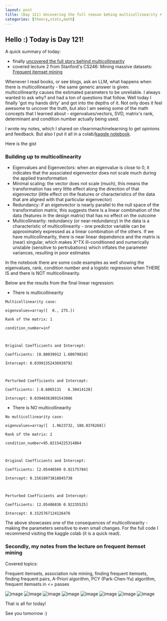 ```yaml
---
layout: post
title: (Day 121) Uncovering the full reason behing multicollinearity + Frequent itemset mining lecture
categories: [theory,stats,math]
---
```


## Hello :) Today is Day 121!
A quick summary of today:
* finally [uncovered the full story behind multicollinearity](https://www.kaggle.com/code/divakaivan12/the-full-story-behind-multicollinearity)
* covered lecture 2 from Stanford's CS246: Mining massive datasets: [Frequent itemset mining](https://youtu.be/2NyZmnuIicw?list=PLoCMsyE1cvdVnCgHk43vRy7PVTVWJ6WVR)

Whenever I read books, or see blogs, ask an LLM, what happens when there is multicollinearity - the same generic answer is given: multicollinearity causes the estimated parameters to be unreliable. I always wanted to ask why? and had a ton of questions that follow. Well today I finally 'got my hands dirty' and got into the depths of it. Not only does it feel awesome to uncover the truth, but also I am seeing some of the math concepts that I learned about - eigenvalues/vectors, SVD, matrix's rank, determinant and condition number actually being used. 

I wrote my notes, which I shared on r/learnmachinelearning to get opinions and feedback. But also I put it all in a colab/[kaggle notebook](https://www.kaggle.com/code/divakaivan12/the-full-story-behind-multicollinearity).

Here is the gist

### Building up to multicollinearity

* Eigenvalues and Eigenvectors: when an eigenvalue is close to 0, it indicates that the associated eigenvector does not scale much during the applied transformation
* Minimal scaling: the vector does not scale (much), this means the transformation has very little effect along the direction of that eigenvector (little effect on the features or characteristics of the data that are aligned with that particular eigenvector)
* Redundancy: if an eigenvector is nearly parallel to the null space of the transformation matrix, this suggests there is a linear combination of the data (features in the design matrix) that has no effect on the outcome
* Multicollinearity: redundancy (or near-redundancy) in the data is a characteristic of multicollinearity - one predictor variable can be approximately expressed as a linear combination of the others. If we have multicollinearity, there is near linear dependence and the matrix is (near) singular, which makes X^TX ill-conditioned and numerically unstable (sensitive to pertrubations) which inflates the parameter variances, resulting in poor estimates

In the notebook there are some code examples as well showing the eigenvalues, rank, condition number and a logistic regression when THERE IS and there is NOT multicollinearity.

Below are the results from the final linear regression:

* There is multicollinearity

```
Multicollinearity case:

eigenvalues=array([  0., 275.])

Rank of the matrix: 1

condition_number=inf



Original Coefficients and Intercept:

Coefficients: [0.80039912 1.60079824]

Intercept: 0.03991352436920792



Perturbed Coefficients and Intercept:

Coefficients: [-8.6065131   6.30414128]

Intercept: 0.03940363891543086
```

* There is NO multicollinearity

```
No multicollinearity case:

eigenvalues=array([  1.9623732, 188.0376268])

Rank of the matrix: 2

condition_number=95.82154225314864



Original Coefficients and Intercept:

Coefficients: [2.05446569 0.92175784]

Intercept: 0.15618973818845738



Perturbed Coefficients and Intercept:

Coefficients: [2.05486836 0.92235525]

Intercept: 0.1525767124126478
```

The above showcases one of the consequences of multicollinearity - making the parameters sensitive to even small changes. For the full code I recommend visiting the kaggle colab (it is a quick read). 



### Secondly, my notes from the lecture on frequent itemset mining

Covered topics:

Frequent itemsets, association rule mining, finding frequent itemsets, finding frequent pairs, A-Priori algorithm, PCY (Park-Chen-Yu) algorithm, frequent itemsets in <= passes

![image](https://github.com/user-attachments/assets/ecd37966-e226-4539-9227-7ace18db9edc)
![image](https://github.com/user-attachments/assets/41d3cffb-8d80-474e-b5ef-cf0b8f753a15)
![image](https://github.com/user-attachments/assets/ca04338f-8d66-4a5f-a719-6627f4370b66)
![image](https://github.com/user-attachments/assets/b742a0ca-9418-46d2-83fa-ff631b18f222)
![image](https://github.com/user-attachments/assets/09f4842a-d19e-4cf1-af0e-524afb47f393)
![image](https://github.com/user-attachments/assets/b5207ea5-efab-47bb-9791-17ad75076b19)
![image](https://github.com/user-attachments/assets/7b899542-e2a8-47a6-b3e0-24a4d7ea3394)
![image](https://github.com/user-attachments/assets/a7b5d9e8-d97c-4894-8b70-7b782db55aa6)

That is all for today!

See you tomorrow :)
